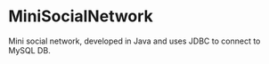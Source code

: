 MiniSocialNetwork
===================

Mini social network, developed in Java and uses JDBC to connect to MySQL DB.
